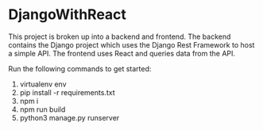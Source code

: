 # DjangoWithReact

This project is broken up into a backend and frontend. The backend contains the Django project which uses the Django Rest Framework to host a simple API. The frontend uses React and queries data from the API.

Run the following commands to get started:

1. virtualenv env
2. pip install -r requirements.txt
3. npm i
4. npm run build
5. python3 manage.py runserver

